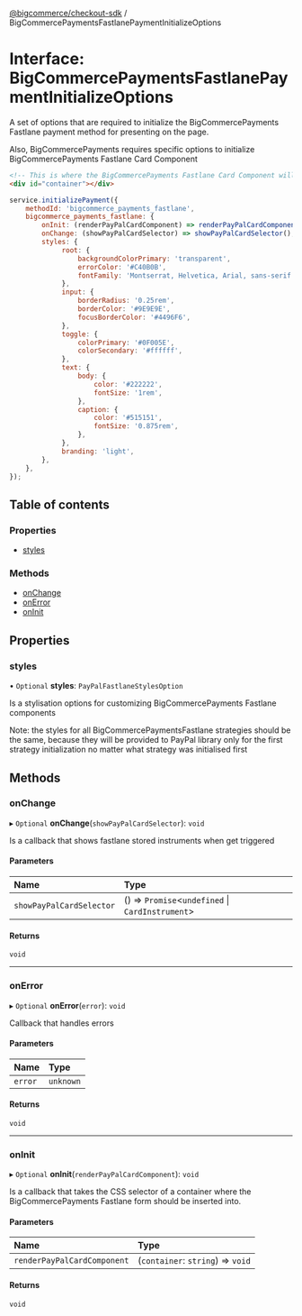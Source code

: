 [@bigcommerce/checkout-sdk](../README.md) / BigCommercePaymentsFastlanePaymentInitializeOptions

# Interface: BigCommercePaymentsFastlanePaymentInitializeOptions

A set of options that are required to initialize the BigCommercePayments Fastlane payment
method for presenting on the page.

Also, BigCommercePayments requires specific options to initialize BigCommercePayments Fastlane Card Component
```html
<!-- This is where the BigCommercePayments Fastlane Card Component will be inserted -->
<div id="container"></div>
```
```js
service.initializePayment({
    methodId: 'bigcommerce_payments_fastlane',
    bigcommerce_payments_fastlane: {
        onInit: (renderPayPalCardComponent) => renderPayPalCardComponent('#container-id'),
        onChange: (showPayPalCardSelector) => showPayPalCardSelector(),
        styles: {
             root: {
                 backgroundColorPrimary: 'transparent',
                 errorColor: '#C40B0B',
                 fontFamily: 'Montserrat, Helvetica, Arial, sans-serif',
             },
             input: {
                 borderRadius: '0.25rem',
                 borderColor: '#9E9E9E',
                 focusBorderColor: '#4496F6',
             },
             toggle: {
                 colorPrimary: '#0F005E',
                 colorSecondary: '#ffffff',
             },
             text: {
                 body: {
                     color: '#222222',
                     fontSize: '1rem',
                 },
                 caption: {
                     color: '#515151',
                     fontSize: '0.875rem',
                 },
             },
             branding: 'light',
        },
    },
});
```

## Table of contents

### Properties

- [styles](BigCommercePaymentsFastlanePaymentInitializeOptions.md#styles)

### Methods

- [onChange](BigCommercePaymentsFastlanePaymentInitializeOptions.md#onchange)
- [onError](BigCommercePaymentsFastlanePaymentInitializeOptions.md#onerror)
- [onInit](BigCommercePaymentsFastlanePaymentInitializeOptions.md#oninit)

## Properties

### styles

• `Optional` **styles**: `PayPalFastlaneStylesOption`

Is a stylisation options for customizing BigCommercePayments Fastlane components

Note: the styles for all BigCommercePaymentsFastlane strategies should be the same,
because they will be provided to PayPal library only for the first strategy initialization
no matter what strategy was initialised first

## Methods

### onChange

▸ `Optional` **onChange**(`showPayPalCardSelector`): `void`

Is a callback that shows fastlane stored instruments
when get triggered

#### Parameters

| Name | Type |
| :------ | :------ |
| `showPayPalCardSelector` | () => `Promise`<`undefined` \| `CardInstrument`\> |

#### Returns

`void`

___

### onError

▸ `Optional` **onError**(`error`): `void`

Callback that handles errors

#### Parameters

| Name | Type |
| :------ | :------ |
| `error` | `unknown` |

#### Returns

`void`

___

### onInit

▸ `Optional` **onInit**(`renderPayPalCardComponent`): `void`

Is a callback that takes the CSS selector of a container
where the BigCommercePayments Fastlane form should be inserted into.

#### Parameters

| Name | Type |
| :------ | :------ |
| `renderPayPalCardComponent` | (`container`: `string`) => `void` |

#### Returns

`void`
